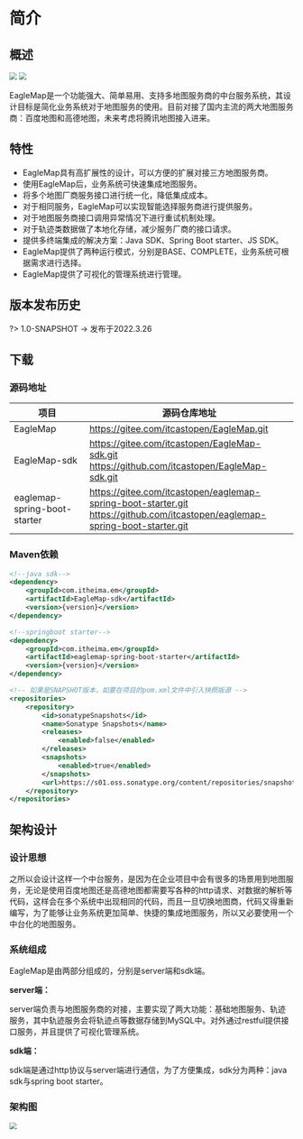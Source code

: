 # 简介

## 概述

<img src="/_media/logo.png" style="zoom: 80%;" /> <img src="/_media/itcast.png" style="zoom: 80%;" />


EagleMap是一个功能强大、简单易用、支持多地图服务商的中台服务系统，其设计目标是简化业务系统对于地图服务的使用。目前对接了国内主流的两大地图服务商：百度地图和高德地图，未来考虑将腾讯地图接入进来。

## 特性 

- EagleMap具有高扩展性的设计，可以方便的扩展对接三方地图服务商。
- 使用EagleMap后，业务系统可快速集成地图服务。
- 将多个地图厂商服务接口进行统一化，降低集成成本。
- 对于相同服务，EagleMap可以实现智能选择服务商进行提供服务。
- 对于地图服务商接口调用异常情况下进行重试机制处理。
- 对于轨迹类数据做了本地化存储，减少服务厂商的接口请求。
- 提供多终端集成的解决方案：Java SDK、Spring Boot starter、JS SDK。
- EagleMap提供了两种运行模式，分别是BASE、COMPLETE，业务系统可根据需求进行选择。
- EagleMap提供了可视化的管理系统进行管理。

## 版本发布历史

?> 1.0-SNAPSHOT  -> 发布于2022.3.26

## 下载

### 源码地址

| 项目                         | 源码仓库地址                                                 |
| ---------------------------- | ------------------------------------------------------------ |
| EagleMap                     | https://gitee.com/itcastopen/EagleMap.git                                                             |
| EagleMap-sdk                 | https://gitee.com/itcastopen/EagleMap-sdk.git<br/>https://github.com/itcastopen/EagleMap-sdk.git |
| eaglemap-spring-boot-starter | https://gitee.com/itcastopen/eaglemap-spring-boot-starter.git<br />https://github.com/itcastopen/eaglemap-spring-boot-starter.git |

### Maven依赖

~~~xml
<!--java sdk-->
<dependency>
    <groupId>com.itheima.em</groupId>
    <artifactId>EagleMap-sdk</artifactId>
    <version>{version}</version>
</dependency>

<!--springboot starter-->
<dependency>
    <groupId>com.itheima.em</groupId>
    <artifactId>eaglemap-spring-boot-starter</artifactId>
    <version>{version}</version>
</dependency>

<!-- 如果是SNAPSHOT版本，如要在项目的pom.xml文件中引入快照版源 -->
<repositories>
    <repository>
        <id>sonatypeSnapshots</id>
        <name>Sonatype Snapshots</name>
        <releases>
            <enabled>false</enabled>
        </releases>
        <snapshots>
            <enabled>true</enabled>
        </snapshots>
        <url>https://s01.oss.sonatype.org/content/repositories/snapshots/</url>
    </repository>
</repositories>
~~~

## 架构设计

### 设计思想

之所以会设计这样一个中台服务，是因为在企业项目中会有很多的场景用到地图服务，无论是使用百度地图还是高德地图都需要写各种的http请求、对数据的解析等代码，这样会在多个系统中出现相同的代码，而且一旦切换地图商，代码又得重新编写，为了能够让业务系统更加简单、快捷的集成地图服务，所以又必要使用一个中台化的地图服务。

### 系统组成

EagleMap是由两部分组成的，分别是server端和sdk端。

**server端：**

server端负责与地图服务商的对接，主要实现了两大功能：基础地图服务、轨迹服务，其中轨迹服务会将轨迹点等数据存储到MySQL中。对外通过restful提供接口服务，并且提供了可视化管理系统。

**sdk端：**

sdk端是通过http协议与server端进行通信，为了方便集成，sdk分为两种：java sdk与spring boot starter。

### 架构图

<img src="/_media/framework.png" style="zoom: 80%;" />